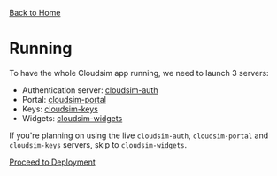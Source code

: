[Back to Home](Home)

# Running #

To have the whole Cloudsim app running, we need to launch 3 servers:

* Authentication server: [cloudsim-auth](Running_auth)
* Portal: [cloudsim-portal](Running_portal)
* Keys: [cloudsim-keys](Running_keys)
* Widgets: [cloudsim-widgets](Running_widgets)

If you're planning on using the live `cloudsim-auth`, `cloudsim-portal` and `cloudsim-keys`
servers, skip to `cloudsim-widgets`.

[Proceed to Deployment](Deployment)

